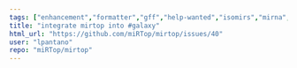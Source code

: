 ```yaml
---
tags: ["enhancement","formatter","gff","help-wanted","isomirs","mirna","smallrna-seq"]
title: "integrate mirtop into #galaxy"
html_url: "https://github.com/miRTop/mirtop/issues/40"
user: "lpantano"
repo: "miRTop/mirtop"
---
```


